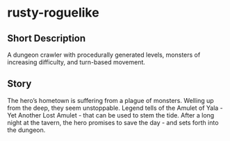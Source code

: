 # rusty-roguelike

## Short Description

A dungeon crawler with procedurally generated levels, monsters of increasing difficulty,
and turn-based movement.

## Story

The hero’s hometown is suffering from a plague of monsters. Welling up from the deep,
they seem unstoppable. Legend tells of the Amulet of Yala - Yet Another Lost Amulet -
that can be used to stem the tide. After a long night at the tavern, the hero promises to
save the day - and sets forth into the dungeon.
